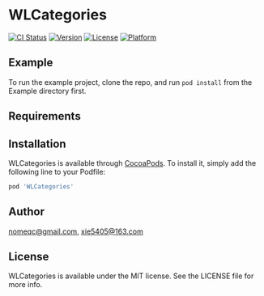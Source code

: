# WLCategories

[![CI Status](https://img.shields.io/travis/nomeqc@gmail.com/WLCategories.svg?style=flat)](https://travis-ci.org/nomeqc@gmail.com/WLCategories)
[![Version](https://img.shields.io/cocoapods/v/WLCategories.svg?style=flat)](https://cocoapods.org/pods/WLCategories)
[![License](https://img.shields.io/cocoapods/l/WLCategories.svg?style=flat)](https://cocoapods.org/pods/WLCategories)
[![Platform](https://img.shields.io/cocoapods/p/WLCategories.svg?style=flat)](https://cocoapods.org/pods/WLCategories)

## Example

To run the example project, clone the repo, and run `pod install` from the Example directory first.

## Requirements

## Installation

WLCategories is available through [CocoaPods](https://cocoapods.org). To install
it, simply add the following line to your Podfile:

```ruby
pod 'WLCategories'
```

## Author

nomeqc@gmail.com, xie5405@163.com

## License

WLCategories is available under the MIT license. See the LICENSE file for more info.
